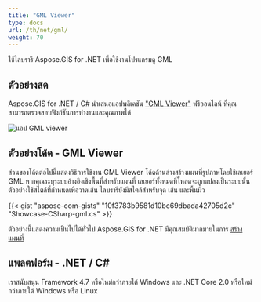 ```yaml
---
title: "GML Viewer"
type: docs
url: /th/net/gml/
weight: 70
---
```


ใช้ไลบรารี Aspose.GIS for .NET เพื่อใช้งานโปรแกรมดู GML

## **ตัวอย่างสด**

Aspose.GIS for .NET / C# นำเสนอแอปพลิเคชัน ["GML Viewer"](https://products.aspose.app/gis/viewer/gml) ฟรีออนไลน์ ที่คุณสามารถตรวจสอบฟังก์ชันการทำงานและคุณภาพได้

![แอป GML viewer](viewer.png)

## **ตัวอย่างโค้ด - GML Viewer**

ส่วนของโค้ดต่อไปนี้แสดงวิธีการใช้งาน GML Viewer โค้ดด้านล่างสร้างแผนที่รูปภาพโดยใช้เลเยอร์ GML หากคุณระบุระบบอ้างอิงเชิงพื้นที่สำหรับแผนที่ เลเยอร์ทั้งหมดที่โหลดจะถูกแปลงเป็นระบบนั้น
ตัวอย่างใช้สไตล์ที่กำหนดเพื่อวาดเส้น ไลบรารียังมีสไตล์สำหรับจุด เส้น และพื้นผิว

{{< gist "aspose-com-gists" "10f3783b9581d10bc69dbada42705d2c" "Showcase-CSharp-gml.cs" >}}

ตัวอย่างนี้แสดงความเป็นไปได้ทั่วไป Aspose.GIS for .NET มีคุณสมบัติมากมายในการ [สร้างแผนที่](https://docs.aspose.com/gis/net/map-rendering/)

## **แพลตฟอร์ม - .NET / C#**

เราสนับสนุน Framework 4.7 หรือใหม่กว่าภายใต้ Windows และ .NET Core 2.0 หรือใหม่กว่าภายใต้ Windows หรือ Linux

